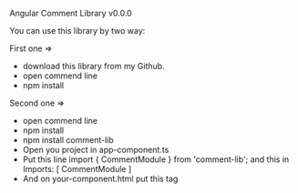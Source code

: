 Angular Comment Library v0.0.0

You can use this library by two way:

First one =>
* download this library from my Github.
* open commend line
* npm install

Second one =>
* open commend line
* npm install
* npm install comment-lib
* Open you project in app-component.ts 
* Put this line import { CommentModule } from 'comment-lib'; and this in Imports: [ CommentModule ]
* And on your-component.html put this tag <form-comment></form-comment>
